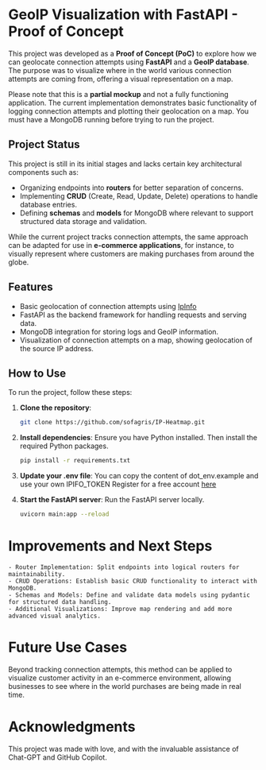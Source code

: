 # GeoIP Visualization with FastAPI - Proof of Concept

This project was developed as a **Proof of Concept (PoC)** to explore how we can geolocate connection attempts using **FastAPI** and a **GeoIP database**. The purpose was to visualize where in the world various connection attempts are coming from, offering a visual representation on a map.

Please note that this is a **partial mockup** and not a fully functioning application. The current implementation demonstrates basic functionality of logging connection attempts and plotting their geolocation on a map. You must have a MongoDB running before trying to run the project.

## Project Status
This project is still in its initial stages and lacks certain key architectural components such as:
- Organizing endpoints into **routers** for better separation of concerns.
- Implementing **CRUD** (Create, Read, Update, Delete) operations to handle database entries.
- Defining **schemas** and **models** for MongoDB where relevant to support structured data storage and validation.

While the current project tracks connection attempts, the same approach can be adapted for use in **e-commerce applications**, for instance, to visually represent where customers are making purchases from around the globe.

## Features
- Basic geolocation of connection attempts using [IpInfo](https://ipinfo.io)
- FastAPI as the backend framework for handling requests and serving data.
- MongoDB integration for storing logs and GeoIP information.
- Visualization of connection attempts on a map, showing geolocation of the source IP address.

  
## How to Use
To run the project, follow these steps:

1. **Clone the repository**:
   ```bash
   git clone https://github.com/sofagris/IP-Heatmap.git

2. **Install dependencies**: 
    Ensure you have Python installed. Then install the required Python packages.
    ```bash
    pip install -r requirements.txt

3. **Update your .env file**:
    You can copy the content of dot_env.example and use your own IPIFO_TOKEN
    Register for a free account [here](https://ipinfo.io)

4. **Start the FastAPI server**:
    Run the FastAPI server locally.
    ```bash
    uvicorn main:app --reload

# Improvements and Next Steps

    - Router Implementation: Split endpoints into logical routers for maintainability.
    - CRUD Operations: Establish basic CRUD functionality to interact with MongoDB.
    - Schemas and Models: Define and validate data models using pydantic for structured data handling.
    - Additional Visualizations: Improve map rendering and add more advanced visual analytics.

# Future Use Cases

Beyond tracking connection attempts, this method can be applied to visualize customer activity in an e-commerce environment, allowing businesses to see where in the world purchases are being made in real time.

# Acknowledgments

This project was made with love, and with the invaluable assistance of Chat-GPT and GitHub Copilot.